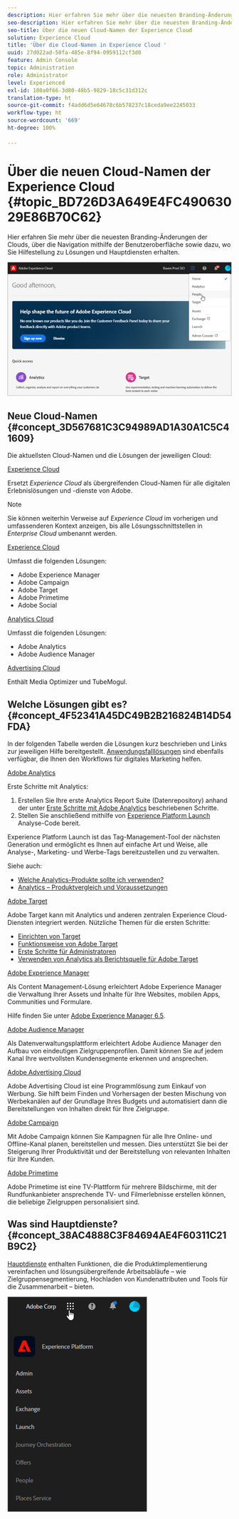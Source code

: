 ```yaml
---
description: Hier erfahren Sie mehr über die neuesten Branding-Änderungen der Clouds, über die Navigation mithilfe der Benutzeroberfläche sowie dazu, wo Sie Hilfestellung zu Lösungen und Hauptdiensten erhalten.
seo-description: Hier erfahren Sie mehr über die neuesten Branding-Änderungen der Clouds, über die Navigation mithilfe der Benutzeroberfläche sowie dazu, wo Sie Hilfestellung zu Lösungen und Hauptdiensten erhalten.
seo-title: Über die neuen Cloud-Namen der Experience Cloud
solution: Experience Cloud
title: 'Über die Cloud-Namen in Experience Cloud '
uuid: 27d022ad-50fa-485e-8f94-0959112cf3d0
feature: Admin Console
topic: Administration
role: Administrator
level: Experienced
exl-id: 180a0f66-3d80-48b5-9829-18c5c31d312c
translation-type: ht
source-git-commit: f4add6d5e64678c6b578237c18ceda9ee2245033
workflow-type: ht
source-wordcount: '669'
ht-degree: 100%

---
```


# Über die neuen Cloud-Namen der Experience Cloud {#topic_BD726D3A649E4FC49063029E86B70C62}

Hier erfahren Sie mehr über die neuesten Branding-Änderungen der Clouds, über die Navigation mithilfe der Benutzeroberfläche sowie dazu, wo Sie Hilfestellung zu Lösungen und Hauptdiensten erhalten.

![](assets/cloud-pulldown.png)

## Neue Cloud-Namen {#concept_3D567681C3C94989AD1A30A1C5C41609}

Die aktuellsten Cloud-Namen und die Lösungen der jeweiligen Cloud:

[Experience Cloud](https://www.adobe.com/de/experience-cloud.html?promoid=FZPQZ2HS&amp;mv=other)

Ersetzt *Experience Cloud* als übergreifenden Cloud-Namen für alle digitalen Erlebnislösungen und -dienste von Adobe.

>[!NOTE]
>
>Sie können weiterhin Verweise auf *Experience Cloud* im vorherigen und umfassenderen Kontext anzeigen, bis alle Lösungsschnittstellen in *Enterprise Cloud* umbenannt werden.

[Experience Cloud](https://www.adobe.com/de/marketing-cloud.html)

Umfasst die folgenden Lösungen:

* Adobe Experience Manager
* Adobe Campaign
* Adobe Target
* Adobe Primetime
* Adobe Social

[Analytics Cloud](https://www.adobe.com/de/data-analytics-cloud.html)

Umfasst die folgenden Lösungen:

* Adobe Analytics
* Adobe Audience Manager

[Advertising Cloud](https://www.adobe.com/de/advertising-cloud.html)

Enthält Media Optimizer und TubeMogul.

## Welche Lösungen gibt es? {#concept_4F52341A45DC49B2B216824B14D54FDA}

In der folgenden Tabelle werden die Lösungen kurz beschrieben und Links zur jeweiligen Hilfe bereitgestellt. [Anwendungsfalllösungen](https://helpx.adobe.com/de/marketing-cloud/how-to/use-cases.html) sind ebenfalls verfügbar, die Ihnen den Workflows für digitales Marketing helfen.

[Adobe Analytics](https://docs.adobe.com/content/help/de-DE/analytics/landing/home.html)

Erste Schritte mit Analytics:

1. Erstellen Sie Ihre erste Analytics Report Suite (Datenrepository) anhand der unter [Erste Schritte mit Adobe Analytics](https://docs.adobe.com/content/help/de-DE/analytics/analyze/analysis-workspace/home.html) beschriebenen Schritte.
1. Stellen Sie anschließend mithilfe von [Experience Platform Launch](https://docs.adobe.com/content/help/de-DE/launch/using/intro/get-started/quick-start.html) Analyse-Code bereit.

Experience Platform Launch ist das Tag-Management-Tool der nächsten Generation und ermöglicht es Ihnen auf einfache Art und Weise, alle Analyse-, Marketing- und Werbe-Tags bereitzustellen und zu verwalten.

Siehe auch:

* [Welche Analytics-Produkte sollte ich verwenden?](https://docs.adobe.com/content/help/de-DE/analytics/admin/admin-overview/which-analytics-tool.html)
* [Analytics – Produktvergleich und Voraussetzungen](https://docs.adobe.com/content/help/de-DE/analytics/admin/admin-overview/analytics-product-comparison.html)

[Adobe Target](https://docs.adobe.com/content/help/de-DE/target/using/target-home.html)

Adobe Target kann mit Analytics und anderen zentralen Experience Cloud-Diensten integriert werden. Nützliche Themen für die ersten Schritte:

* [Einrichten von Target](https://docs.adobe.com/content/help/de-DE/target/using/administer/administrating-target.html)
* [Funktionsweise von Adobe Target](https://docs.adobe.com/content/help/de-DE/target/using/introduction/how-target-works.html)
* [Erste Schritte für Administratoren](https://docs.adobe.com/content/help/de-DE/target/using/administer/start-target.html)
* [Verwenden von Analytics als Berichtsquelle für Adobe Target](https://docs.adobe.com/content/help/de-DE/target/using/integrate/a4t/a4t.html)

[Adobe Experience Manager](https://helpx.adobe.com/de/support/experience-manager/6-5.html)

Als Content Management-Lösung erleichtert Adobe Experience Manager die Verwaltung Ihrer Assets und Inhalte für Ihre Websites, mobilen Apps, Communities und Formulare.

Hilfe finden Sie unter [Adobe Experience Manager 6.5](https://helpx.adobe.com/de/support/experience-manager/6-5.html).

[Adobe Audience Manager](https://docs.adobe.com/content/help/de-DE/audience-manager/user-guide/aam-home.html)

Als Datenverwaltungsplattform erleichtert Adobe Audience Manager den Aufbau von eindeutigen Zielgruppenprofilen. Damit können Sie auf jedem Kanal Ihre wertvollsten Kundensegmente erkennen und ansprechen.

[Adobe Advertising Cloud](https://docs.adobe.com/content/help/de-DE/release-notes/experience-cloud/current.html#adcloud)

Adobe Advertising Cloud ist eine Programmlösung zum Einkauf von Werbung. Sie hilft beim Finden und Vorhersagen der besten Mischung von Werbekanälen auf der Grundlage Ihres Budgets und automatisiert dann die Bereitstellungen von Inhalten direkt für Ihre Zielgruppe.

[Adobe Campaign](https://docs.adobe.com/content/help/en/campaign-standard/using/getting-started/about-adobe-campaign/campaign-orchestration.html)

Mit Adobe Campaign können Sie Kampagnen für alle Ihre Online- und Offline-Kanal planen, bereitstellen und messen. Dies unterstützt Sie bei der Steigerung Ihrer Produktivität und der Bereitstellung von relevanten Inhalten für Ihre Kunden.

[Adobe Primetime](https://helpx.adobe.com/de/support/primetime.html)

Adobe Primetime ist eine TV-Plattform für mehrere Bildschirme, mit der Rundfunkanbieter ansprechende TV- und Filmerlebnisse erstellen können, die beliebige Zielgruppen personalisiert sind.

## Was sind Hauptdienste? {#concept_38AC4888C3F84694AE4F60311C21B9C2}

[Hauptdienste](https://docs.adobe.com/content/help/de-DE/core-services/interface/about-core-services/core-services-landing.html) enthalten Funktionen, die die Produktimplementierung vereinfachen und lösungsübergreifende Arbeitsabläufe – wie Zielgruppensegmentierung, Hochladen von Kundenattributen und Tools für die Zusammenarbeit – bieten.

![](assets/core-services.png)

